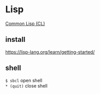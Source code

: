 # Lisp
[Common Lisp (CL)](https://en.wikipedia.org/wiki/Common_Lisp)

## install
https://lisp-lang.org/learn/getting-started/

## shell
`$ sbcl` open shell  
`* (quit)` close shell  